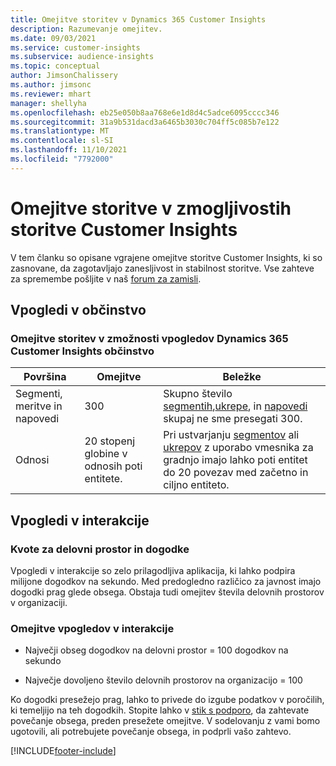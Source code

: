 ```yaml
---
title: Omejitve storitev v Dynamics 365 Customer Insights
description: Razumevanje omejitev.
ms.date: 09/03/2021
ms.service: customer-insights
ms.subservice: audience-insights
ms.topic: conceptual
author: JimsonChalissery
ms.author: jimsonc
ms.reviewer: mhart
manager: shellyha
ms.openlocfilehash: eb25e050b8aa768e6e1d8d4c5adce6095cccc346
ms.sourcegitcommit: 31a9b531dacd3a6465b3030c704ff5c085b7e122
ms.translationtype: MT
ms.contentlocale: sl-SI
ms.lasthandoff: 11/10/2021
ms.locfileid: "7792000"
---
```

# <a name="service-limits-in-customer-insights-capabilities"></a>Omejitve storitve v zmogljivostih storitve Customer Insights

V tem članku so opisane vgrajene omejitve storitve Customer Insights, ki so zasnovane, da zagotavljajo zanesljivost in stabilnost storitve. Vse zahteve za spremembe pošljite v naš [forum za zamisli](https://go.microsoft.com/fwlink/?linkid=2074172). 

## <a name="audience-insights"></a>Vpogledi v občinstvo

### <a name="service-limits-in-dynamics-365-customer-insights-audience-insights-capability"></a>Omejitve storitev v zmožnosti vpogledov Dynamics 365 Customer Insights občinstvo

| Površina  | Omejitve  | Beležke |
|-------------|---------------------------------------------------------------------|---------------------------------------------------------------------|
| Segmenti, meritve in napovedi | 300  | Skupno število [segmentih](audience-insights/segments.md),[ukrepe](audience-insights/measures.md), in [napovedi](audience-insights/predictions.md) skupaj ne sme presegati 300.  |
| Odnosi | 20 stopenj globine v odnosih poti entitete. | Pri ustvarjanju [segmentov](audience-insights/segments.md) ali [ukrepov](audience-insights/measures.md) z uporabo vmesnika za gradnjo imajo lahko poti entitet do 20 povezav med začetno in ciljno entiteto.  |


## <a name="engagement-insights"></a>Vpogledi v interakcije

### <a name="workspace-and-event-quotas"></a>Kvote za delovni prostor in dogodke

Vpogledi v interakcije so zelo prilagodljiva aplikacija, ki lahko podpira milijone dogodkov na sekundo. Med predogledno različico za javnost imajo dogodki prag glede obsega. Obstaja tudi omejitev števila delovnih prostorov v organizaciji.

### <a name="engagement-insights-limits"></a>Omejitve vpogledov v interakcije

- Največji obseg dogodkov na delovni prostor = 100 dogodkov na sekundo

- Največje dovoljeno število delovnih prostorov na organizacijo = 100

Ko dogodki presežejo prag, lahko to privede do izgube podatkov v poročilih, ki temeljijo na teh dogodkih. Stopite lahko v [stik s podporo](https://go.microsoft.com/fwlink/?linkid=2145734), da zahtevate povečanje obsega, preden presežete omejitve. V sodelovanju z vami bomo ugotovili, ali potrebujete povečanje obsega, in podprli vašo zahtevo.


[!INCLUDE[footer-include](includes/footer-banner.md)]
